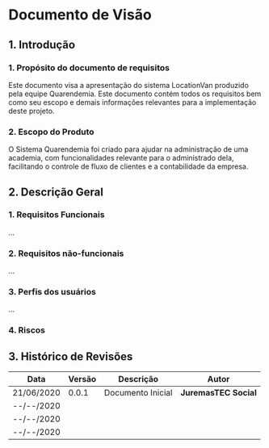 # Documento de Visão

## 1. Introdução
### 1. Propósito do documento de requisitos
Este documento visa a apresentação do sistema LocationVan produzido pela equipe Quarendemia. Este documento contém todos os requisitos bem como seu escopo e demais informações relevantes para a implementação deste projeto.
### 2. Escopo do Produto
O Sistema Quarendemia foi criado para ajudar na administração de uma academia, com funcionalidades relevante para o administrado dela, facilitando o controle de fluxo de clientes e a contabilidade da empresa.


## 2. Descrição Geral
### 1. Requisitos Funcionais
...
### 2. Requisitos não-funcionais
...
### 3. Perfis dos usuários
...
### 4. Riscos


## 3. Histórico de Revisões


| Data       | Versão | Descrição         | Autor                 |
| ---------- | ------ | ----------------- | --------------------- |
| 21/06/2020 | 0.0.1  | Documento Inicial | **JuremasTEC Social** |
| --/--/2020 |        |                   |                       |
| --/--/2020 |        |                   |                       |
| --/--/2020 |        |                   |                       |